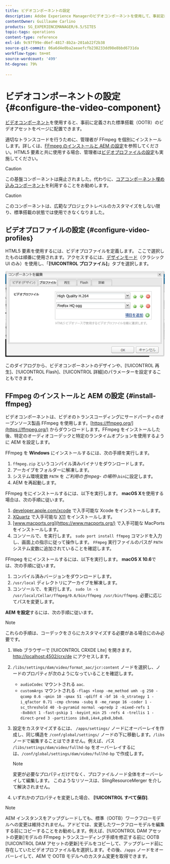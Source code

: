 ```yaml
---
title: ビデオコンポーネントの設定
description: Adobe Experience Managerのビデオコンポーネントを使用して、事前定義済みの標準提供ビデオアセットをページに配置する方法について説明します。
contentOwner: Guillaume Carlino
products: SG_EXPERIENCEMANAGER/6.5/SITES
topic-tags: operations
content-type: reference
exl-id: 9c97f99e-d6ef-4817-8b2a-201ab22f2b38
source-git-commit: 06a6d4e0ba2aeaefcfb238233dd98e8bbd6731da
workflow-type: tm+mt
source-wordcount: '499'
ht-degree: 79%

---
```


# ビデオコンポーネントの設定 {#configure-the-video-component}

[ビデオコンポーネント](/help/sites-authoring/default-components-foundation.md#video)を使用すると、事前に定義された標準搭載（OOTB）のビデオアセットをページに配置できます。

適切なトランスコードを行うために、管理者が FFmpeg を個別にインストールします。詳しくは、[FFmpeg のインストールと AEM の設定](#install-ffmpeg)を参照してください。HTML5 要素と共に使用する場合、管理者は[ビデオプロファイルの設定](#configure-video-profiles)も実施してください。

>[!CAUTION]
>
>この基盤コンポーネントは廃止されました。代わりに、[コアコンポーネント埋め込みコンポーネント](https://experienceleague.adobe.com/docs/experience-manager-core-components/using/wcm-components/embed.html?lang=ja)を利用することをお勧めします。

>[!CAUTION]
>
>このコンポーネントは、広範なプロジェクトレベルのカスタマイズをしない限り、標準搭載の状態では使用できなくなりました。

## ビデオプロファイルの設定 {#configure-video-profiles}

HTML5 要素を使用するには、ビデオプロファイルを定義します。 ここで選択したものは順番に使用されます。アクセスするには、[デザインモード](/help/sites-authoring/default-components-designmode.md)（クラシック UI のみ）を使用し、「**[!UICONTROL プロファイル]**」タブを選択します。

![chlimage_1-317](assets/chlimage_1-317.png)

このダイアログから、ビデオコンポーネントのデザインや、[!UICONTROL 再生]、[!UICONTROL Flash]、[!UICONTROL 詳細]のパラメーターを設定することもできます。

## FFmpeg のインストールと AEM の設定 {#install-ffmpeg}

ビデオコンポーネントは、ビデオのトランスコーディングにサードパーティのオープンソース製品 FFmpeg を使用します。[https://ffmpeg.org/](https://ffmpeg.org/) からダウンロードします。FFmpeg をインストールした後、特定のオーディオコーデックと特定のランタイムオプションを使用するように AEM を設定します。

FFmpeg を **Windows** にインストールするには、次の手順を実行します。

1. `ffmpeg.zip` というコンパイル済みバイナリをダウンロードします。
1. アーカイブをフォルダーに解凍します。
1. システム環境変数 `PATH` を *ご利用の ffmpeg- の場所*`\bin`に設定します。
1. AEM を再起動します。

FFmpeg をにインストールするには、以下を実行します。 **macOS X**&#x200B;を使用する場合は、次の手順に従います。

1. [developer.apple.com/xcode](https://developer.apple.com/xcode/) で入手可能な Xcode をインストールします。
1. [XQuartz](https://www.xquartz.org) で入手可能な [X11](https://support.apple.com/en-us/100724) をインストールします。
1. [www.macports.org](https://www.macports.org/) で入手可能な MacPorts をインストールします。
1. コンソールで、を実行します。 `sudo port install ffmpeg` コマンドを入力し、画面上の指示に従って操作します。 `FFmpeg` 実行ファイルのパスが `PATH` システム変数に追加されていることを確認します。

FFmpeg をにインストールするには、以下を実行します。 **macOS X 10.6**&#x200B;では、次の手順に従います。

1. コンパイル済みバージョンをダウンロードします。
1. `/usr/local` ディレクトリにアーカイブを解凍します。
1. コンソールで、を実行します。 `sudo ln -s /usr/local/Cellar/ffmpeg/0.6/bin/ffmpeg /usr/bin/ffmpeg`. 必要に応じてパスを変更します。

**AEM を設定**&#x200B;するには、次の手順に従います。

>[!NOTE]
>
>これらの手順は、コーデックをさらにカスタマイズする必要がある場合にのみ必要です。

1. Web ブラウザーで [!UICONTROL CRXDE Lite] を開きます。[http://localhost:4502/crx/de](http://localhost:4502/crx/de) にアクセスします。
2. `/libs/settings/dam/video/format_aac/jcr:content` ノードを選択し、ノードのプロパティが次のようになっていることを確認します。

   * `audioCodec` マウントされる `aac`.
   * `customArgs` マウントされる `-flags +loop -me_method umh -g 250 -qcomp 0.6 -qmin 10 -qmax 51 -qdiff 4 -bf 16 -b_strategy 1 -i_qfactor 0.71 -cmp chroma -subq 8 -me_range 16 -coder 1 -sc_threshold 40 -b-pyramid normal -wpredp 2 -mixed-refs 1 -8x8dct 1 -fast-pskip 1 -keyint_min 25 -refs 4 -trellis 1 -direct-pred 3 -partitions i8x8,i4x4,p8x8,b8x8`.

3. 設定をカスタマイズするには、 `/apps/settings/` ノードにオーバーレイを作成し、同じ構造を `/conf/global/settings/` ノードの下に移動します。`/libs` ノードで編集することはできません。例えば、パス `/libs/settings/dam/video/fullhd-bp` をオーバーレイするには、`/conf/global/settings/dam/video/fullhd-bp` で作成します。

   >[!NOTE]
   >
   >変更が必要なプロパティだけでなく、プロファイルノード全体をオーバーレイして編集します。 このようなリソースは、SlingResourceMerger を介して解決されません。

4. いずれかのプロパティを変更した場合、 **[!UICONTROL すべて保存]**.

>[!NOTE]
>
>AEM インスタンスをアップグレードしても、標準（OOTB）ワークフローモデルへの変更は維持されません。アドビでは、変更したワークフローモデルを編集する前にコピーすることをお勧めします。例えば、[!UICONTROL DAM アセットの更新]モデルの FFmpeg トランスコーディング手順を修正する前に OOTB [!UICONTROL DAM アセットの更新]モデルをコピーして、アップグレード前に存在していたビデオプロファイル名を選択します。その後、`/apps` ノードをオーバーレイして、AEM で OOTB モデルへのカスタム変更を取得できます。
